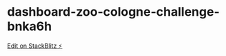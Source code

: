 # dashboard-zoo-cologne-challenge-bnka6h

[Edit on StackBlitz ⚡️](https://stackblitz.com/edit/dashboard-zoo-cologne-challenge-bnka6h)